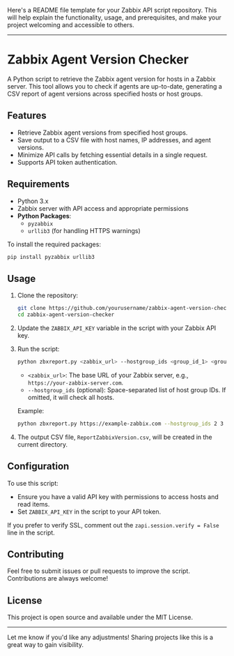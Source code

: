 Here's a README file template for your Zabbix API script repository. This will help explain the functionality, usage, and prerequisites, and make your project welcoming and accessible to others.

---

# Zabbix Agent Version Checker

A Python script to retrieve the Zabbix agent version for hosts in a Zabbix server. This tool allows you to check if agents are up-to-date, generating a CSV report of agent versions across specified hosts or host groups.

## Features
- Retrieve Zabbix agent versions from specified host groups.
- Save output to a CSV file with host names, IP addresses, and agent versions.
- Minimize API calls by fetching essential details in a single request.
- Supports API token authentication.

## Requirements
- Python 3.x
- Zabbix server with API access and appropriate permissions
- **Python Packages**:
  - `pyzabbix`
  - `urllib3` (for handling HTTPS warnings)

To install the required packages:
```bash
pip install pyzabbix urllib3
```

## Usage

1. Clone the repository:
   ```bash
   git clone https://github.com/yourusername/zabbix-agent-version-checker.git
   cd zabbix-agent-version-checker
   ```

2. Update the `ZABBIX_API_KEY` variable in the script with your Zabbix API key.

3. Run the script:

   ```bash
   python zbxreport.py <zabbix_url> --hostgroup_ids <group_id_1> <group_id_2>
   ```

   - `<zabbix_url>`: The base URL of your Zabbix server, e.g., `https://your-zabbix-server.com`.
   - `--hostgroup_ids` (optional): Space-separated list of host group IDs. If omitted, it will check all hosts.

   Example:
   ```bash
   python zbxreport.py https://example-zabbix.com --hostgroup_ids 2 3
   ```

4. The output CSV file, `ReportZabbixVersion.csv`, will be created in the current directory.

## Configuration
To use this script:
- Ensure you have a valid API key with permissions to access hosts and read items.
- Set `ZABBIX_API_KEY` in the script to your API token.
  
If you prefer to verify SSL, comment out the `zapi.session.verify = False` line in the script.

## Contributing
Feel free to submit issues or pull requests to improve the script. Contributions are always welcome!

## License
This project is open source and available under the MIT License.

---

Let me know if you'd like any adjustments! Sharing projects like this is a great way to gain visibility.
